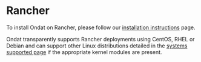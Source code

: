 # Rancher

To install Ondat on Rancher, please follow our [installation instructions](../install/rancher.md) page.

Ondat transparently supports Rancher deployments using CentOS, RHEL or
Debian and can support other Linux distributions detailed in the [systems supported page](../prerequisites/systemconfiguration.md) if the
appropriate kernel modules are present.
